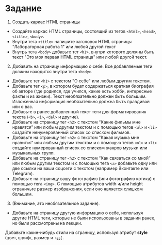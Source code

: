 # Задание

1. Создать каркас HTML страницы
 - Создайте каркас HTML страницы, состоящий из тегов `<html>`, `<head>`, `<title>`, `<body>`.
 - Внутри тега `<title>` напишите заголовок HTML страницы "Лабораторная работа 1" или любой другой текст
 - Внутрь тега `<body>` добавьте тег `<h1>`, внутри которого должны быть текст "Это моя первая HTML страница" или любой другой текст.

2. Добавить на страницу информацию о себе. Все добавляемые теги должны находится внутри тега `<body>`.
 - Добавьте тег `<h1>` с текстом "О себе" или любым другим текстом.
 - Добавьте тег `<p>`, в котором будет содержаться краткая биография об авторе (где родился, где учился, какие есть хобби, интересные факты и из жизни). Текст необязательно должен быть большим. Изложенная информация необязательно должна быть правдивой или о вас.
 - Добавьте в ранее добавленный текст теги для форматирования текста (`<b>`, `<i>`, `<del>` и другие).
 - Добавьте на страницу тег `<h2>` с текстом “Какие фильмы мне нравятся” или любым другим текстом и с помощью тегов `<ul>` и `<li>` создайте ненумерованный список со списком фильмов.
 - Добавьте на страницу тег `<h2>` с текстом “Какая музыка мне нравится” или любым другим текстом и с помощью тегов `<ol>` и `<li>` создайте нумерованный список со списком жанров музыки или музыкальных групп.
 - Добавьте на страницу тег `<h2>` с текстом “Как связаться со мной” или любым другим текстом и с помощью тега `<a>` добавьте одну или две ссылки на ваши соцсети с текстом (например Вконтакте или Telegram).
 - Добавьте на страницу вашу фотографию (или фотографию котика) с помощью тега `<img>`. С помощью атрибутов width и/или height ограничьте размер изображения, если оно является слишком большим.

3. (Внимание, это необязательное задание).
 - Добавьте на страницу другую информацию о себе, используя другие HTML теги, которые не были использованы в задании ранее, но были рассмотрены на лекции.

Добавьте какие-нибудь стили на страницу, используя атрибут **style** (цвет, шрифт, размер и т.д.).